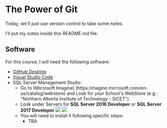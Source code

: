 # The Power of Git

Today, we'll just use version control to take some notes.

I'll put my notes inside this README.md file.

## Software

For this course, I will need the following software:

- [GitHub Desktop](https://desktop.github.com)
- [Visual Studio Code](https://code.visualstudio.com)
- SQL Server Management Studio
  - Go to [Microsoft Imagine]
  (https:/imagine.microsoft.com/en-us/catalog/webstore) and
  Look for your School's WebStore (e.g.: "Northern Alberta Institute of Technology - SICET")
  - Look under Servers for **SQL Server 2016 Developer** or **SQL Server 2017 Developer** ![](Imagine.SQLServer2016.png) ![](Imagine.SQLServer2017Developer.png)
  - You will need to install it following specific steps:
    - TBA
